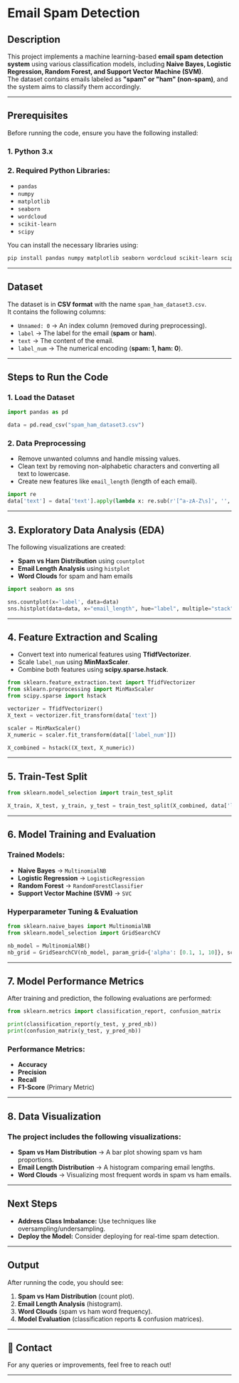 # Email Spam Detection

## Description
This project implements a machine learning-based **email spam detection system** using various classification models, including **Naive Bayes, Logistic Regression, Random Forest, and Support Vector Machine (SVM)**.  
The dataset contains emails labeled as **"spam" or "ham" (non-spam)**, and the system aims to classify them accordingly.

---

## Prerequisites
Before running the code, ensure you have the following installed:

### **1. Python 3.x**
### **2. Required Python Libraries:**
- `pandas`
- `numpy`
- `matplotlib`
- `seaborn`
- `wordcloud`
- `scikit-learn`
- `scipy`

You can install the necessary libraries using:
```bash
pip install pandas numpy matplotlib seaborn wordcloud scikit-learn scipy
```

---

## Dataset
The dataset is in **CSV format** with the name `spam_ham_dataset3.csv`.  
It contains the following columns:

- `Unnamed: 0` → An index column (removed during preprocessing).
- `label` → The label for the email (**spam** or **ham**).
- `text` → The content of the email.
- `label_num` → The numerical encoding (**spam: 1, ham: 0**).

---

## Steps to Run the Code

### **1. Load the Dataset**
```python
import pandas as pd

data = pd.read_csv("spam_ham_dataset3.csv")
```

### **2. Data Preprocessing**
- Remove unwanted columns and handle missing values.
- Clean text by removing non-alphabetic characters and converting all text to lowercase.
- Create new features like `email_length` (length of each email).

```python
import re
data['text'] = data['text'].apply(lambda x: re.sub(r'[^a-zA-Z\s]', '', x.lower()))  # Text cleaning
```

---

## **3. Exploratory Data Analysis (EDA)**
The following visualizations are created:

- **Spam vs Ham Distribution** using `countplot`
- **Email Length Analysis** using `histplot`
- **Word Clouds** for spam and ham emails

```python
import seaborn as sns

sns.countplot(x='label', data=data)
sns.histplot(data=data, x="email_length", hue="label", multiple="stack")
```

---

## **4. Feature Extraction and Scaling**
- Convert text into numerical features using **TfidfVectorizer**.
- Scale `label_num` using **MinMaxScaler**.
- Combine both features using **scipy.sparse.hstack**.

```python
from sklearn.feature_extraction.text import TfidfVectorizer
from sklearn.preprocessing import MinMaxScaler
from scipy.sparse import hstack

vectorizer = TfidfVectorizer()
X_text = vectorizer.fit_transform(data['text'])

scaler = MinMaxScaler()
X_numeric = scaler.fit_transform(data[['label_num']])

X_combined = hstack((X_text, X_numeric))
```

---

## **5. Train-Test Split**
```python
from sklearn.model_selection import train_test_split

X_train, X_test, y_train, y_test = train_test_split(X_combined, data['label_num'], test_size=0.2, random_state=42)
```

---

## **6. Model Training and Evaluation**
### **Trained Models:**
- **Naive Bayes** → `MultinomialNB`
- **Logistic Regression** → `LogisticRegression`
- **Random Forest** → `RandomForestClassifier`
- **Support Vector Machine (SVM)** → `SVC`

### **Hyperparameter Tuning & Evaluation**
```python
from sklearn.naive_bayes import MultinomialNB
from sklearn.model_selection import GridSearchCV

nb_model = MultinomialNB()
nb_grid = GridSearchCV(nb_model, param_grid={'alpha': [0.1, 1, 10]}, scoring='f1_weighted', cv=5, n_jobs=-1)
```

---

## **7. Model Performance Metrics**
After training and prediction, the following evaluations are performed:

```python
from sklearn.metrics import classification_report, confusion_matrix

print(classification_report(y_test, y_pred_nb))
print(confusion_matrix(y_test, y_pred_nb))
```

### **Performance Metrics:**
- **Accuracy**
- **Precision**
- **Recall**
- **F1-Score** (Primary Metric)

---

## **8. Data Visualization**
### **The project includes the following visualizations:**
- **Spam vs Ham Distribution** → A bar plot showing spam vs ham proportions.
- **Email Length Distribution** → A histogram comparing email lengths.
- **Word Clouds** → Visualizing most frequent words in spam vs ham emails.

---

## **Next Steps**
- **Address Class Imbalance:** Use techniques like oversampling/undersampling.
- **Deploy the Model:** Consider deploying for real-time spam detection.

---

## **Output**
After running the code, you should see:

1. **Spam vs Ham Distribution** (count plot).
2. **Email Length Analysis** (histogram).
3. **Word Clouds** (spam vs ham word frequency).
4. **Model Evaluation** (classification reports & confusion matrices).

---

## 📩 **Contact**
For any queries or improvements, feel free to reach out!

---
